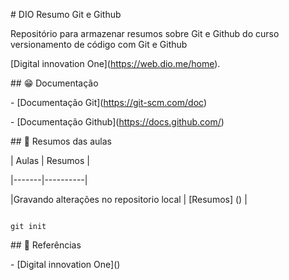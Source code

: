 

\# DIO Resumo Git e Github



Repositório para armazenar resumos sobre Git e Github do curso versionamento de código com Git e Github

\[Digital innovation One](https://web.dio.me/home).



\## 😁 Documentação

\- \[Documentação Git](https://git-scm.com/doc)

\- \[Documentação Github](https://docs.github.com/)



\## 📖 Resumos das aulas



| Aulas | Resumos |

|-------|----------|

|Gravando alterações no repositorio local | \[Resumos] () |



```

git init

```

\## 🔎 Referências

\- \[Digital innovation One]()

